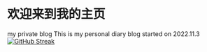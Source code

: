 # 欢迎来到我的主页
my private blog
This is my personal diary blog started on 2022.11.3
[![GitHub Streak](https://streak-stats.demolab.com/?user=Jurision)](https://git.io/streak-stats)
